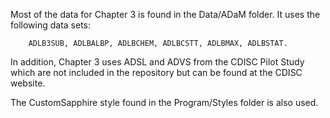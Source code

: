 Most of the data for Chapter 3 is found in the Data/ADaM folder. 
It uses the following data sets:

		ADLB3SUB, ADLBALBP, ADLBCHEM, ADLBCSTT, ADLBMAX, ADLBSTAT.
In addition, Chapter 3 uses ADSL and ADVS from the CDISC Pilot Study which are not included in the repository but can be found at the CDISC website.

The CustomSapphire style found in the Program/Styles folder is also used.
